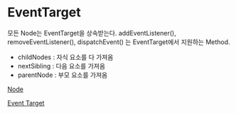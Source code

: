 # EventTarget

모든 Node는 EventTarget을 상속받는다. addEventListener(), removeEventListener(), dispatchEvent() 는 EventTarget에서 지원하는 Method.

- childNodes : 자식 요소를 다 가져옴
- nextSibling : 다음 요소를 가져옴
- parentNode : 부모 요소를 가져옴



[Node](https://developer.mozilla.org/en-US/docs/Web/API/Node)

[Event Target](https://developer.mozilla.org/en-US/docs/Web/API/EventTarget)